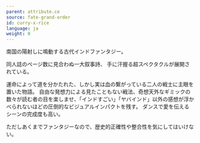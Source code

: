 ```yaml
---
parent: attribute.ce
source: fate-grand-order
id: curry-x-rice
language: ja
weight: 0
---
```


南国の陽射しに鳴動する古代インドファンタジー。

同人誌のページ数に見合わぬ一大叙事詩、
手に汗握る超スペクタクルが展開されている。

運命によって道を分かたれた、しかし実は血の繋がっている二人の戦士に主眼を置いた物語。
自由な発想力による見たこともない戦法、奇想天外なギミックの数々が読む者の目を楽しませ、「インドすごい」「ヤバインド」以外の感想が浮かべられないほどの圧倒的なビジュアルインパクトを残す。
ダンスで愛を伝えるシーンの完成度も高い。

ただしあくまでファンタジーなので、歴史的正確性や整合性を気にしてはいけない。
